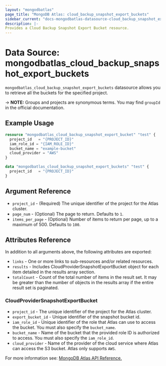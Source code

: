 ```yaml
---
layout: "mongodbatlas"
page_title: "MongoDB Atlas: cloud_backup_snapshot_export_buckets"
sidebar_current: "docs-mongodbatlas-datasource-cloud_backup_snapshot_export_buckets"
description: |-
Provides a Cloud Backup Snapshot Export Bucket resource.
---
```


# Data Source: mongodbatlas_cloud_backup_snapshot_export_buckets
`mongodbatlas_cloud_backup_snapshot_export_buckets` datasource allows you to retrieve all the buckets for the specified project.


-> **NOTE:** Groups and projects are synonymous terms. You may find `groupId` in the official documentation.

## Example Usage

```terraform
resource "mongodbatlas_cloud_backup_snapshot_export_bucket" "test" {
  project_id   = "{PROJECT_ID}"
  iam_role_id = "{IAM_ROLE_ID}"
  bucket_name = "example-bucket"
  cloud_provider = "AWS"
}

data "mongodbatlas_cloud_backup_snapshot_export_buckets" "test" {
  project_id   = "{PROJECT_ID}"
}
```

## Argument Reference

* `project_id` - (Required) The unique identifier of the project for the Atlas cluster.
* `page_num` - (Optional)  	The page to return. Defaults to `1`.
* `items_per_page` - (Optional) Number of items to return per page, up to a maximum of 500. Defaults to `100`.


## Attributes Reference

In addition to all arguments above, the following attributes are exported:

* `links` - One or more links to sub-resources and/or related resources.
* `results` - Includes CloudProviderSnapshotExportBucket object for each item detailed in the results array section.
* `totalCount` - Count of the total number of items in the result set. It may be greater than the number of objects in the results array if the entire result set is paginated.


### CloudProviderSnapshotExportBucket
* `project_id` - The unique identifier of the project for the Atlas cluster.
* `export_bucket_id` -	Unique identifier of the snapshot bucket id.
* `iam_role_id` - Unique identifier of the role that Atlas can use to access the bucket. You must also specify the `bucket_name`.
* `bucket_name` - Name of the bucket that the provided role ID is authorized to access. You must also specify the `iam_role_id`.
* `cloud_provider` - Name of the provider of the cloud service where Atlas can access the S3 bucket. Atlas only supports `AWS`.


For more information see: [MongoDB Atlas API Reference.](https://docs.atlas.mongodb.com/reference/api/cloud-backup/export/create-one-export-bucket/)
